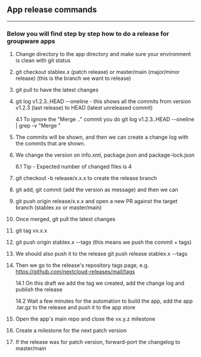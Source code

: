 ## App release commands

---
### Below you will find step by step how to do a release for groupware apps

1. Change directory to the app directory and make sure your environment is clean with git status

2. git checkout stablex.x (patch release) or master/main (major/minor release) (this is the branch we want to release)

3. git pull to have the latest changes

4. git log v1.2.3..HEAD --oneline - this shows all the commits from version v1.2.3 (last release) to HEAD (latest unreleased commit)

    4.1 To ignore the "Merge .." commit you do git log v1.2.3..HEAD --oneline | grep -v "Merge "

5. The commits will be shown, and then we can create a change log with the commits that are shown.

6. We change the version on info.xml, package.json and package-lock.json

    6.1 Tip - Expected number of changed files is 4

7. git checkout -b release/x.x.x to create the release branch

8. git add, git commit (add the version as message) and then we can

9. git push origin release/x.x.x and open a new PR against the target branch (stablex.xx or master/main)

10. Once merged, git pull the latest changes

11. git tag vx.x.x

12. git push origin stablex.x --tags (this means we push the commit + tags)

13. We should also push it to the release git push release stablex.x --tags

14. Then we go to the release's repository tags page, e.g. https://github.com/nextcloud-releases/mail/tags

    14.1 On this draft we add the tag we created, add the change log and publish the release

    14.2 Wait a few minutes for the automation to build the app, add the app .tar.gz to the release and push it to the app store

15. Open the app's main repo and close the vx.y.z milestone

16. Create a milestone for the next patch version

17. If the release was for patch version, forward-port the changelog to master/main
